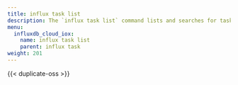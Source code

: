 ```yaml
---
title: influx task list
description: The `influx task list` command lists and searches for tasks in InfluxDB.
menu:
  influxdb_cloud_iox:
    name: influx task list
    parent: influx task
weight: 201
---
```


{{< duplicate-oss >}}
